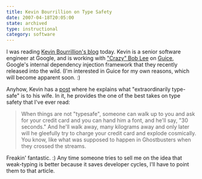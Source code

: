 ```yaml
---
title: Kevin Bourrillion on Type Safety
date: 2007-04-18T20:05:00
state: archived
type: instructional
category: software
---
```


<span class="drop-cap">I was reading</span> [Kevin Bourrillion's blog](http://smallwig.blogspot.com/2007/03/by-way-what-does-extraordinarily.html) today. Kevin is a senior software engineer at Google, and is working with ["Crazy" Bob Lee](http://www.crazybob.org/) on [Guice](http://code.google.com/p/google-guice/), Google's internal dependency injection framework that they recently released into the wild. (I'm interested in Guice for my own reasons, which will become apparent soon. :)

Anyhow, Kevin has a [post](http://smallwig.blogspot.com/2007/03/by-way-what-does-extraordinarily.html) where he explains what "extraordinarily type-safe" is to his wife. In it, he provides the one of the best takes on type safety that I've ever read:

> When things are not "typesafe", someone can walk up to you and ask for your credit card and you can hand him a font, and he'll say, "30 seconds." And he'll walk away, many kilograms away and only later will he gleefully try to charge your credit card and explode cosmically. You know, like what was supposed to happen in Ghostbusters when they crossed the streams.

Freakin' fantastic. :) Any time someone tries to sell me on the idea that weak-typing is better because it saves developer cycles, I'll have to point them to that article.

